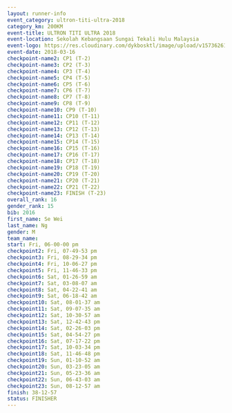 ```yaml
---
layout: runner-info 
event_category: ultron-titi-ultra-2018 
category_km: 200KM 
event-title: ULTRON TITI ULTRA 2018 
event-location: Sekolah Kebangsaan Sungai Tekali Hulu Malaysia 
event-logo: https://res.cloudinary.com/dykbosktl/image/upload/v1573626154/Logo/titi-ultra-2018_ymeoeo.jpg 
event-date: 2018-03-16 
checkpoint-name2: CP1 (T-2) 
checkpoint-name3: CP2 (T-3) 
checkpoint-name4: CP3 (T-4) 
checkpoint-name5: CP4 (T-5) 
checkpoint-name6: CP5 (T-6) 
checkpoint-name7: CP6 (T-7) 
checkpoint-name8: CP7 (T-8) 
checkpoint-name9: CP8 (T-9) 
checkpoint-name10: CP9 (T-10) 
checkpoint-name11: CP10 (T-11) 
checkpoint-name12: CP11 (T-12) 
checkpoint-name13: CP12 (T-13) 
checkpoint-name14: CP13 (T-14) 
checkpoint-name15: CP14 (T-15) 
checkpoint-name16: CP15 (T-16) 
checkpoint-name17: CP16 (T-17) 
checkpoint-name18: CP17 (T-18) 
checkpoint-name19: CP18 (T-19) 
checkpoint-name20: CP19 (T-20) 
checkpoint-name21: CP20 (T-21) 
checkpoint-name22: CP21 (T-22) 
checkpoint-name23: FINISH (T-23) 
overall_rank: 16
gender_rank: 15
bib: 2016
first_name: Se Wei
last_name: Ng
gender: M
team_name: 
start: Fri, 06-00-00 pm
checkpoint2: Fri, 07-49-53 pm
checkpoint3: Fri, 08-29-34 pm
checkpoint4: Fri, 10-06-27 pm
checkpoint5: Fri, 11-46-33 pm
checkpoint6: Sat, 01-26-59 am
checkpoint7: Sat, 03-08-07 am
checkpoint8: Sat, 04-22-41 am
checkpoint9: Sat, 06-18-42 am
checkpoint10: Sat, 08-01-37 am
checkpoint11: Sat, 09-07-35 am
checkpoint12: Sat, 10-30-57 am
checkpoint13: Sat, 12-42-43 pm
checkpoint14: Sat, 02-26-03 pm
checkpoint15: Sat, 04-54-27 pm
checkpoint16: Sat, 07-17-22 pm
checkpoint17: Sat, 10-03-34 pm
checkpoint18: Sat, 11-46-48 pm
checkpoint19: Sun, 01-10-52 am
checkpoint20: Sun, 03-23-05 am
checkpoint21: Sun, 05-23-36 am
checkpoint22: Sun, 06-43-03 am
checkpoint23: Sun, 08-12-57 am
finish: 38-12-57
status: FINISHER
---
```

